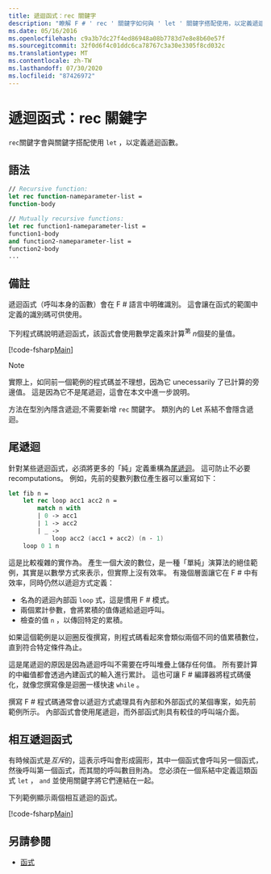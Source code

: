 ```yaml
---
title: 遞迴函式：rec 關鍵字
description: "瞭解 F # ' rec ' 關鍵字如何與 ' let ' 關鍵字搭配使用，以定義遞迴函數。"
ms.date: 05/16/2016
ms.openlocfilehash: c9a3b7dc27f4ed86948a08b7783d7e8e8b60e57f
ms.sourcegitcommit: 32f0d6f4c01ddc6ca78767c3a30e3305f8cd032c
ms.translationtype: MT
ms.contentlocale: zh-TW
ms.lasthandoff: 07/30/2020
ms.locfileid: "87426972"
---
```

# <a name="recursive-functions-the-rec-keyword"></a>遞迴函式：rec 關鍵字

`rec`關鍵字會與關鍵字搭配使用 `let` ，以定義遞迴函數。

## <a name="syntax"></a>語法

```fsharp
// Recursive function:
let rec function-nameparameter-list =
function-body

// Mutually recursive functions:
let rec function1-nameparameter-list =
function1-body
and function2-nameparameter-list =
function2-body
...
```

## <a name="remarks"></a>備註

遞迴函式（呼叫本身的函數）會在 F # 語言中明確識別。 這會讓在函式的範圍中定義的識別碼可供使用。

下列程式碼說明遞迴函式，該函式會使用數學定義來計算<sup>第</sup> *n*個斐的量值。

[!code-fsharp[Main](~/samples/snippets/fsharp/lang-ref-1/snippet4001.fs)]

> [!NOTE]
> 實際上，如同前一個範例的程式碼並不理想，因為它 unecessarily 了已計算的旁邊值。 這是因為它不是尾遞迴，這會在本文中進一步說明。

方法在型別內隱含遞迴;不需要新增 `rec` 關鍵字。 類別內的 Let 系結不會隱含遞迴。

## <a name="tail-recursion"></a>尾遞迴

針對某些遞迴函式，必須將更多的「純」定義重構為[尾遞迴](https://cs.stackexchange.com/questions/6230/what-is-tail-recursion)。 這可防止不必要 recomputations。 例如，先前的斐數列數位產生器可以重寫如下：

```fsharp
let fib n =
    let rec loop acc1 acc2 n =
        match n with
        | 0 -> acc1
        | 1 -> acc2
        | _ ->
            loop acc2 (acc1 + acc2) (n - 1)
    loop 0 1 n
```

這是比較複雜的實作為。 產生一個大波的數位，是一種「單純」演算法的絕佳範例，其實是以數學方式來表示，但實際上沒有效率。 有幾個層面讓它在 F # 中有效率，同時仍然以遞迴方式定義：

* 名為的遞迴內部函 `loop` 式，這是慣用 F # 模式。
* 兩個累計參數，會將累積的值傳遞給遞迴呼叫。
* 檢查的值 `n` ，以傳回特定的累積。

如果這個範例是以迴圈反復撰寫，則程式碼看起來會類似兩個不同的值累積數位，直到符合特定條件為止。

這是尾遞迴的原因是因為遞迴呼叫不需要在呼叫堆疊上儲存任何值。 所有要計算的中繼值都會透過內建函式的輸入進行累計。 這也可讓 F # 編譯器將程式碼優化，就像您撰寫像是迴圈一樣快速 `while` 。

撰寫 F # 程式碼通常會以遞迴方式處理具有內部和外部函式的某個專案，如先前範例所示。 內部函式會使用尾遞迴，而外部函式則具有較佳的呼叫端介面。

## <a name="mutually-recursive-functions"></a>相互遞迴函式

有時候函式是*互斥*的，這表示呼叫會形成圓形，其中一個函式會呼叫另一個函式，然後呼叫第一個函式，而其間的呼叫數目則為。 您必須在一個系結中定義這類函式 `let` ， `and` 並使用關鍵字將它們連結在一起。

下列範例顯示兩個相互遞迴的函式。

[!code-fsharp[Main](~/samples/snippets/fsharp/lang-ref-1/snippet4002.fs)]

## <a name="see-also"></a>另請參閱

- [函式](index.md)
